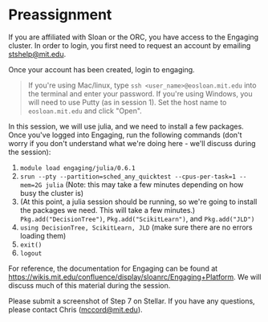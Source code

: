 # Preassignment
If you are affiliated with Sloan or the ORC, you have access to the Engaging cluster. In order to login, you first need to request an account by emailing stshelp@mit.edu.

Once your account has been created, login to engaging.
> If you're using Mac/linux, type `ssh <user_name>@eosloan.mit.edu` into the terminal and enter your password.
> If you're using Windows, you will need to use Putty (as in session 1). Set the host name to `eosloan.mit.edu` and click "Open".

In this session, we will use julia, and we need to install a few packages. Once you've logged into Engaging, run the following commands (don't worry if you don't understand what we're doing here - we'll discuss during the session):
  1. `module load engaging/julia/0.6.1`
  2. `srun --pty --partition=sched_any_quicktest --cpus-per-task=1 --mem=2G julia` (Note: this may take a few minutes depending on how busy the cluster is)
  3. (At this point, a julia session should be running, so we're going to install the packages we need. This will take a few minutes.)
  `Pkg.add("DecisionTree")`, `Pkg.add("ScikitLearn")`, and `Pkg.add("JLD")`
  7. `using DecisionTree, ScikitLearn, JLD` (make sure there are no errors loading them)
  8. `exit()`
  9. `logout`
  
For reference, the documentation for Engaging can be found at https://wikis.mit.edu/confluence/display/sloanrc/Engaging+Platform. We will discuss much of this material during the session.

Please submit a screenshot of Step 7 on Stellar. If you have any questions, please contact Chris (mccord@mit.edu). 
